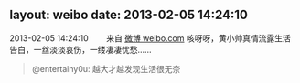 layout: weibo
date: 2013-02-05 14:24:10
---
<meta name="referrer" content="no-referrer" />

2013-02-05 14:24:10  &nbsp;&nbsp;&nbsp;&nbsp;&nbsp;&nbsp; 来自 <a href="http://weibo.com/" rel="nofollow">微博 weibo.com</a>
咳呀呀，黄小帅真情流露生活告白，一丝淡淡哀伤，一缕凄凄忧愁……
>  @entertainy0u: 越大才越发现生活很无奈 ​​​
